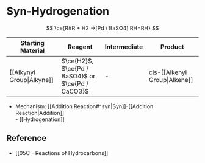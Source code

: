# Syn-Hydrogenation

$$
\ce{R#R + H2 ->[Pd / BaSO4] RH=RH}
$$

| Starting Material | Reagent | Intermediate | Product |
| ---- | ---- | ---- | ---- |
| [[Alkynyl Group\|Alkyne]] | $\ce{H2}$,<br>$\ce{Pd / BaSO4}$ or $\ce{Pd / CaCO3}$ | - | cis-[[Alkenyl Group\|Alkene]] |

- Mechanism: [[Addition Reaction#^syn|Syn]]-[[Addition Reaction|Addition]]  
         - [[Hydrogenation]]

## Reference

- [[05C - Reactions of Hydrocarbons]]
